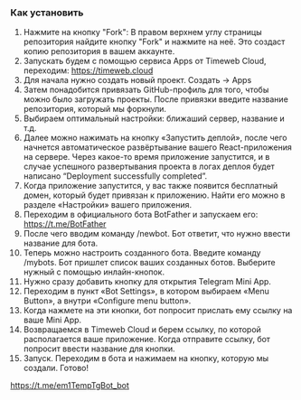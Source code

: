 ### Как установить
1. Нажмите на кнопку "Fork": В правом верхнем углу страницы репозитория найдите кнопку "Fork" и нажмите на неё. Это создаст копию репозитория в вашем аккаунте.
2. Запускать будем с помощью сервиса Apps от Timeweb Cloud, переходим: https://timeweb.cloud
3. Для начала нужно создать новый проект. Создать -> Apps
4. Затем понадобится привязать GitHub-профиль для того, чтобы можно было загружать проекты. После привязки введите название репозитория, который мы форкнули.
5. Выбираем оптимальный настройки: ближаший сервер, название и т.д.
6. Далее можно нажимать на кнопку «Запустить деплой», после чего начнется автоматическое развёртывание вашего React-приложения на сервере. Через какое-то время приложение запустится, и в случае успешного развертывания проекта в логах деплоя будет написано “Deployment successfully completed”.
7. Когда приложение запустится, у вас также появится бесплатный домен, который будет привязан к приложению. Найти его можно в разделе «Настройки» вашего приложения.
8. Переходим в официального бота BotFather и запускаем его: https://t.me/BotFather
9. После чего вводим команду /newbot. Бот ответит, что нужно ввести название для бота.
10. Теперь можно настроить созданного бота. Введите команду /mybots. Бот пришлет список ваших созданных ботов. Выберите нужный с помощью инлайн-кнопок.
11. Нужно сразу добавить кнопку для открытия Telegram Mini App.
12. Переходим в пункт «Bot Settings», в котором выбираем «Menu Button», а внутри «Configure menu button».
13. Когда нажмете на эти кнопки, бот попросит прислать ему ссылку на ваше Mini App.
14. Возвращаемся в Timeweb Cloud и берем ссылку, по которой располагается ваше приложение. Когда отправите ссылку, бот попросит ввести название для кнопки.
15. Запуск. Переходим в бота и нажимаем на кнопку, которую мы создали. Готово!

https://t.me/em1TempTgBot_bot

